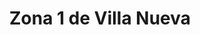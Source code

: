 ---
title: Zona 1 de Villa Nueva
url: /zona-1-de-villa-nueva/
latitude: 14.525
longitude: -90.587
---